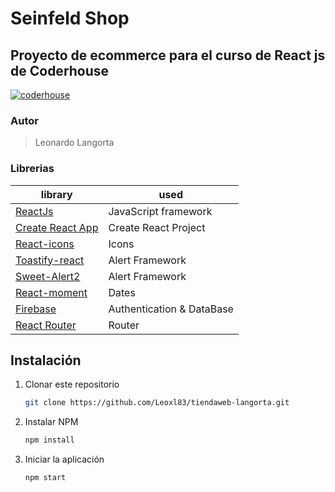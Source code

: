 # Seinfeld Shop

## Proyecto de ecommerce para el curso de React js de Coderhouse

[![coderhouse](https://emprelatam.com/wp-content/uploads/2019/10/logos-coderhouse-01.png)](https://www.coderhouse.com/)

### Autor
>Leonardo Langorta


### Librerias
| library                                                          | used                      |
| ---------------------------------------------------------------- | ------------------------- |
| [ReactJs](https://es.reactjs.org/)                               | JavaScript framework      |
| [Create React App](https://github.com/facebook/create-react-app) | Create React Project      |
| [React-icons](https://react-icons.github.io/react-icons/)        | Icons                     |
| [Toastify-react](https://fkhadra.github.io/react-toastify/)      | Alert Framework           |
| [Sweet-Alert2](https://sweetalert2.github.io/)                   | Alert Framework           |
| [React-moment](https://github.com/headzoo/react-moment)          | Dates                     |
| [Firebase](https://firebase.google.com/?hl=es)                   | Authentication & DataBase |
| [React Router](https://reactrouter.com/)                         | Router                    |

## Instalación

1. Clonar este repositorio
   ```sh
   git clone https://github.com/Leoxl83/tiendaweb-langorta.git
   ```
2. Instalar NPM
   ```sh
   npm install
   ```
3. Iniciar la aplicación
   ```sh
   npm start
   ```